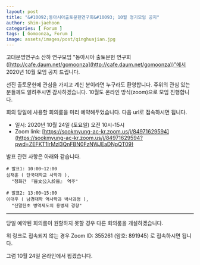 ```yaml
---
layout: post
title: "&#10092;동아시아출토문헌연구회&#10093; 10월 정기모임 공지"
author: shim-jaehoon
categories: [ Forum ]
tags: [ Gomoonza, Forum ]
image: assets/images/post/qinghuajian.jpg
---
```


고대문명연구소 산하 연구모임 "동아시아 출토문헌 연구회([http://cafe.daum.net/gomoonza](http://cafe.daum.net/gomoonza))”에서 2020년 10월 모임 공지 드립니다.


선진 출토문헌에 관심을 가지고 계신 분이라면 누구라도 환영합니다.
주위의 관심 있는 분들께도 알려주시면 감사하겠습니다.
10월도 온라인 방식(zoom)으로 모임 진행합니다.

회의 당일에 사용할 회의룸을 미리 예약해두었습니다. 다음 url로 접속하시면 됩니다.

- 일시:  2020년 10월 24일 (토요일) 오전 10시-15시
- Zoom link: [https://sookmyung-ac-kr.zoom.us/j/84971629594](https://sookmyung-ac-kr.zoom.us/j/84971629594?pwd=ZEFKT1lrMzl3QnFBN0FzNWJEaDNpQT09)

발표 관련 사항은 아래와 같습니다.

```
# 발표1: 10:00~12:00
심재훈 ( 단국대학교 사학과 ), 
  "청화간 『晉文公入於晉』 역주"

# 발표2: 13:00~15:00
이대우 ( 남경대학 역사학과 박사과정 ),
  "진말한초 병역제도의 용병제 경향"
```


----

당일 예약된 회의룸이 원할하지 못할 경우 다른 회의룸을 개설하겠습니다.

위 링크로 접속되지 않는 경우 Zoom ID: 355261 (암호: 891945) 로 접속하시면 됩니다.

그럼 10월 24일 온라인에서 뵙겠습니다.

